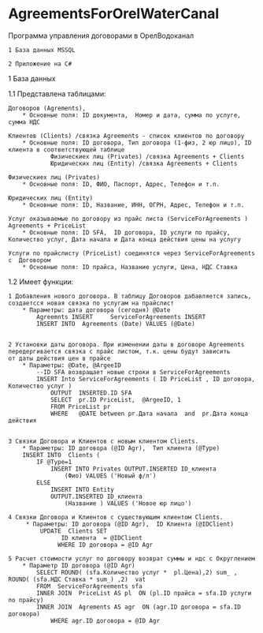# AgreementsForOrelWaterCanal
Программа управления договорами в ОрелВодоканал

    1 База данных MSSQL

    2 Приложение на C#


1 База данных

1.1 Представлена таблицами:

    Договоров (Agrements),
        * Основные поля: ID документа,  Номер и дата, сумма по услуге, сумма НДС
        
    Клиентов (Clients) /связка Agreements - список клиентов по договору
        * Основные поля: ID договора, Тип договора (1-физ, 2 юр лицо), ID клиента в соответствующей таблице
                Физическиех лиц (Privates) /связка Agreements + Clients
                Юридических лиц (Entity) /связка Agreements + Clients
     
    Физическиех лиц (Privates)
        * Основные поля: ID, ФИО, Паспорт, Адрес, Телефон и т.п.

    Юридических лиц (Entity)
        * Основные поля: ID, Название, ИНН, ОГРН, Адрес, Телефон и т.п.

    Услуг оказываемые по договору из прайс листа (ServiceForAgreements ) Agreements + PriceList
        * Основные поля: ID SFA,  ID договора, ID услуги по прайсу, Количество услуг, Дата начала и Дата конца действия цены на услугу
        
    Услуги по прайслисту (PriceList) соединятся через ServiceForAgreements с  Договором
        * Основные поля: ID прайса, Название услуги, Цена, НДС Ставка
    

1.2 Имеет функции:
    
    1 Добавления нового договора. В таблицу Договоров дабавляется запись, создаетсся новая связка по услугам на прайслист
        * Параметры: дата договора (сегодня) @Date
            Agreemnts INSERT     ServiceForAgreements INSERT 
            INSERT INTO  Agreements (Date) VALUES (@Date)

        
    2 Установки даты договора. При изменении даты в договоре Agreements передергивается связка с прайс листом, т.к. цены будут зависить
    от даты действия цен в прайсе
        * Параметры: @Date, @ArgeeID
            --ID SFA возвращает новые строки в ServiceForAgreements
            INSERT Into ServiceForAgreements ( ID PriceList , ID договора, Количество услуг ) 
                OUTPUT  INSERTED.ID SFA
                SELECT  pr.ID PriceList,  @ArgeeID, 1 
                FROM PriceList pr 
                WHERE   @DATE between pr.Дата начала  and  pr.Дата конца действия
            

    3 Связки Договора и Клиентов c новым клиентом Clients.
        * Параметры: ID договора (@ID Agr),  Тип клиента (@Type)
        INSERT INTO  Clients (
            IF @Type=1
                INSERT INTO Privates OUTPUT.INSERTED ID_клиента
                    (Фио) VALUES ('Новый ф/л')
            ELSE  
                INSERT INTO Entity 
                OUTPUT.INSERTED ID_клиента 
                    (Название ) VALUES ('Новое юр лицо')

    4 Связки Договора и Клиентов с существующим клиентом Clients.
         * Параметры: ID договора (@ID Agr),  ID Клиента (@IDClient)
             UPDATE  Clients SET 
                   ID клиента  = @IDClient
                  WHERE ID договора = @ID Agr 
    
    5 Расчет стоимости услуг по договору возврат суммы и ндс с Округлением   
        * Параметр ID договора (@ID Agr)
            SELECT ROUND( (sfa.Количество услуг *  pl.Цена),2) sum_ , ROUND( (sfa.НДС Ставка * sum_) ,2)  vat
            FROM  ServiceForAgreements sfa 
            INNER JOIN  PriceList AS pl  ON (pl.ID прайса = sfa.ID услуги по прайсу)
            INNER JOIN  Agrements AS agr  ON (agr.ID договора = sfa.ID договора)
                WHERE agr.ID договора = @ID Agr
                
            
    
    
    
